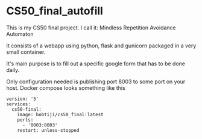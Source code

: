 # CS50_final_autofill

This is my CS50 final project. I call it: Mindless Repetition Avoidance Automaton

It consists of a webapp using python, flask and gunicorn packaged in a very small container.

It's main purpose is to fill out a specific google form that has to be done daily.

Only configuration needed is publishing port 8003 to some port on your host.
Docker compose looks something like this
```
version: '3'
services:
  cs50-final:
    image: bobtiji/cs50_final:latest
    ports:
      - '8003:8003'
    restart: unless-stopped
```